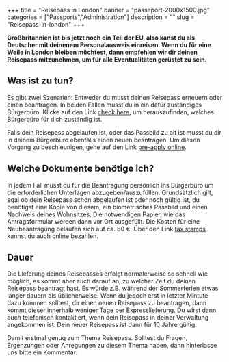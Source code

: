 ﻿+++
title = "Reisepass in London"
banner = "passeport-2000x1500.jpg"
categories = ["Passports","Administration"]
description = ""
slug = "Reisepass-in-london"
+++

**Großbritannien ist bis jetzt noch ein Teil der EU, also kanst du als Deutscher mit deinenem Personalausweis einreisen. Wenn du für eine Weile in London bleiben möchtest, dann empfehlen wir dir deinen Reisepass mitzunehmen, um für alle Eventualitäten gerüstet zu sein.** 

## Was ist zu tun?

Es gibt zwei Szenarien: Entweder du musst deinen Reisepass erneuern oder einen beantragen. In beiden Fällen musst du in ein dafür zuständiges Bürgerbüro. Klicke auf den Link <a href="https://passeport.ants.gouv.fr/Services-associes/Ou-faire-une-demande-de-passeport-CNI">check here</a>, um herauszufinden, welches Bürgerbüro für dich zuständig ist.

Falls dein Reisepass abgelaufen ist, oder das Passbild zu alt ist musst du dir in deinem Bürgerbüro ebenfalls einen neuen beantragen. Um diesen Vorgang zu beschleunigen, gehe auf den Link <a href="https://passeport.ants.gouv.fr/Vos-demarches/Realiser-une-pre-demande-de-passeport">pre-apply online</a>. 

## Welche Dokumente benötige ich?

In jedem Fall musst du für die Beantragung persönlich ins Bürgerbüro um die erforderlichen Unterlagen abzugeben/auszufüllen. Grundsätzlich gilt, egal ob dein Reisepass schon abgelaufen ist oder noch gültig ist, du benötigst eine Kopie von diesem, ein biometrisches Passbild und einen Nachweis deines Wohnsitzes. Die notwendigen Papier, wie das Antragsformular werden dann vor Ort ausgefüllt. Die Kosten für eine Neubeantragung belaufen sich auf ca. 60 €. Über den Link <a href="https://timbres.impots.gouv.fr/index.jsp">tax stamps</a> kannst du auch online bezahlen. 

## Dauer

Die Lieferung deines Reisepasses erfolgt normalerweise so schnell wie möglich, es kommt aber auch darauf an, zu welcher Zeit du deinen Reisepass beantragt hast. Es würde z.B. während der Sommerferien etwas länger dauern als üblicherweise. Wenn du jedoch erst in letzter Mintute dazu kommen solltest, dir einen neuen Reisepass zu beantragen, dann kommt dieser innerhalb weniger Tage per Expresslieferung. Du wirst dann auch telefonisch kontaktiert, wenn dein Reisepass in deiner Verwaltung angekommen ist. Dein neuer Reisepass ist dann für 10 Jahre gültig.

Damit erstmal genug zum Thema Reisepass. Solltest du Fragen, Ergenzungen oder Anregungen zu diesem Thema haben, dann hinterlasse uns bitte ein Kommentar.
